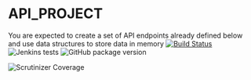 # API_PROJECT
You are expected to create a set of API endpoints already defined below and use data structures to store data in memory
[![Build Status](https://travis-ci.org/wagolemusa/API_PROJECT.svg?branch=master)](https://travis-ci.org/wagolemusa/API_PROJECT)
![Jenkins tests](https://img.shields.io/jenkins/t/https/jenkins.qa.ubuntu.com/view/Precise/view/All%20Precise/job/precise-desktop-amd64_default.svg)
![GitHub package version](https://img.shields.io/github/package-json/v/badges/shields.svg)

![Scrutinizer Coverage](https://img.shields.io/scrutinizer/coverage/g/filp/whoops.svg)
